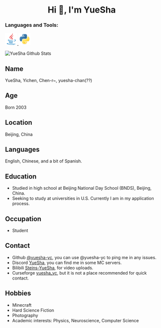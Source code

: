<h1 align="center">Hi 👋, I'm YueSha</h1>

<h3 align="left">Languages and Tools:</h3>
<p align="left"> <a href="https://www.java.com" target="_blank"> <img src="https://raw.githubusercontent.com/devicons/devicon/master/icons/java/java-original.svg" alt="java" width="40" height="40"/> </a> <a href="https://www.python.org" target="_blank"> <img src="https://raw.githubusercontent.com/devicons/devicon/master/icons/python/python-original.svg" alt="python" width="40" height="40"/> </a> </p>


<img align="center" alt="YueSha Github Stats" src="https://github-readme-stats.vercel.app/api?username=yuesha-yc&&bg_color=30,e96443,904e95&title_color=fff&text_color=fff"/><br>
<!--<img align="center" alt="YueSha Github Toplang" src="https://github-readme-stats.vercel.app/api/top-langs/?username=yuesha-yc&layout=compact&&bg_color=30,e96443,904e95&title_color=fff&text_color=fff&hide=php,shell,powershell,css"/><br>-->

## Name
YueSha, Yichen, Chen-r~, yuesha-chan(??)

## Age
Born 2003

## Location
Beijing, China

## Languages
English, Chinese, and a bit of Spanish.

## Education
- Studied in high school at Beijing National Day School (BNDS), Beijing, China.
- Seeking to study at universities in U.S. Currently I am in my application process. 

## Occupation
- Student

## Contact
- Github
[@yuesha-yc](https://github.com/yuesha-yc/), you can use @yuesha-yc to ping me in any issues. 
- Discord
[YueSha](https://discord.gg/BWn6E94), you can find me in some MC servers. 
- Bilibili
[Steins-YueSha](https://space.bilibili.com/128661221), for video uploads. 
- Curseforge
[yuesha_yc](https://www.curseforge.com/members/yuesha_yc/projects), but it is not a place recommended for quick contact.

## Hobbies
- Minecraft
- Hard Science Fiction
- Photography
- Academic interests: Physics, Neuroscience, Computer Science
